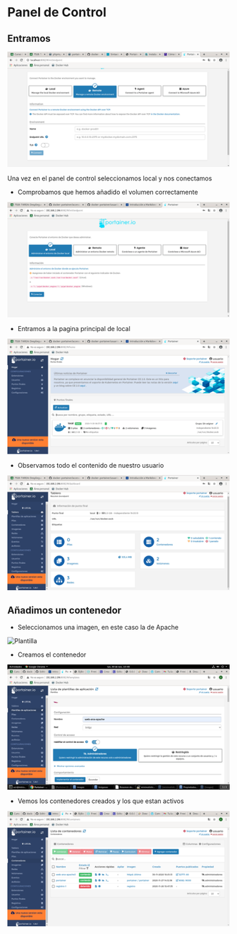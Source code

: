# Panel de Control  
## Entramos 
![Registro](https://github.com/anasalasro/docker-portainer/blob/main/imagenes/usuarioportainer.png)  

Una vez en el panel de control seleccionamos local y nos conectamos  

- Comprobamos que hemos añadido el volumen correctamente  

![Local](https://github.com/anasalasro/docker-portainer/blob/main/imagenes/portainerLocal.png)  

- Entramos a la pagina principal de local  

![Local](https://github.com/anasalasro/docker-portainer/blob/main/imagenes/portainerLocal2.png)  

- Observamos todo el contenido de nuestro usuario  
 
![Local](https://github.com/anasalasro/docker-portainer/blob/main/imagenes/portainerLocal3.png) 

## Añadimos un contenedor  

- Seleccionamos una imagen, en este caso la de Apache  

![Plantilla](https://github.com/anasalasro/docker-portainer/blob/main/imagenes/a%C3%B1adirplantilla.png)  

- Creamos el contenedor  

![Contenedor](https://github.com/anasalasro/docker-portainer/blob/main/imagenes/implementarcontenedor.png)  

-  Vemos los contenedores creados y los que estan activos  

![Contenedores](https://github.com/anasalasro/docker-portainer/blob/main/imagenes/contenedores.png)  


